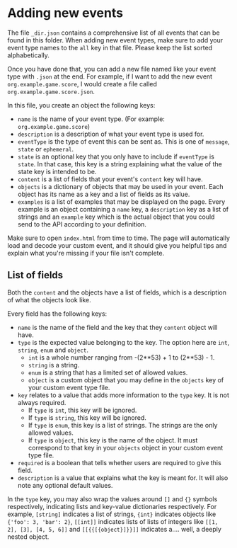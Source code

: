 # Adding new events

The file `_dir.json` contains a comprehensive list of all events that can be found in this folder.
When adding new event types, make sure to add your event type names to the `all` key in that file. Please keep the list sorted alphabetically.

Once you have done that, you can add a new file named like your event type with `.json` at the end. For example, if I want to add the new event `org.example.game.score`, I would create a file called `org.example.game.score.json`.

In this file, you create an object the following keys:

- `name` is the name of your event type. (For example: `org.example.game.score`)
- `description` is a description of what your event type is used for.
- `eventType` is the type of event this can be sent as. This is one of `message`, `state` or `ephemeral`.
- `state` is an optional key that you only have to include if `eventType` is `state`. In that case, this key is a string explaining what the value of the state key is intended to be.
- `content` is a list of fields that your event's `content` key will have.
- `objects` is a dictionary of objects that may be used in your event. Each object has its name as a key and a list of fields as its value.
- `examples` is a list of examples that may be displayed on the page. Every example is an object containing a `name` key, a `description` key as a list of strings and an `example` key which is the actual object that you could send to the API according to your definition.

Make sure to open `index.html` from time to time. The page will automatically load and decode your custom event, and it should give you helpful tips and explain what you're missing if your file isn't complete.

## List of fields

Both the `content` and the objects have a list of fields, which is a description of what the objects look like.

Every field has the following keys:

- `name` is the name of the field and the key that they `content` object will have.
- `type` is the expected value belonging to the key. The option here are `int`, `string`, `enum` and `object`.
    - `int` is a whole number ranging from -(2\*\*53) + 1 to (2\*\*53) - 1.
    - `string` is a string.
    - `enum` is a string that has a limited set of allowed values.
    - `object` is a custom object that you may define in the `objects` key of your custom event type file.
- `key` relates to a value that adds more information to the `type` key. It is not always required.
    - If `type` is `int`, this key will be ignored.
    - If `type` is `string`, this key will be ignored.
    - If `type` is `enum`, this key is a list of strings. The strings are the only allowed values.
    - If `type` is `object`, this key is the name of the object. It must correspond to that key in your `objects` object in your custom event type file.
- `required` is a boolean that tells whether users are required to give this field.
- `description` is a value that explains what the key is meant for. It will also note any optional default values.

In the `type` key, you may also wrap the values around `[]` and `{}` symbols respectively, indicating lists and key-value dictionaries respectively. For example, `[string]` indicates a list of strings, `{int}` indicates objects like `{'foo': 3, 'bar': 2}`, `[[int]]` indicates lists of lists of integers like `[[1, 2], [3], [4, 5, 6]]` and `[[{{[{object}]}}]]` indicates a.... well, a deeply nested object.
